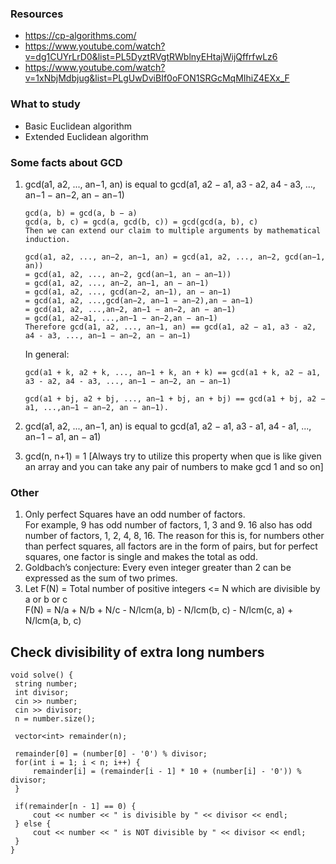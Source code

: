### Resources
* https://cp-algorithms.com/
* https://www.youtube.com/watch?v=dg1CUYrLrD0&list=PL5DyztRVgtRWblnyEHtajWijQffrfwLz6 
* https://www.youtube.com/watch?v=1xNbjMdbjug&list=PLgUwDviBIf0oFON1SRGcMqMIhiZ4EXx_F

### What to study
* Basic Euclidean algorithm
* Extended Euclidean algorithm

### Some facts about GCD
1) gcd(a1, a2, ..., an−1, an) is equal to gcd(a1, a2 − a1, a3 - a2, a4 - a3, ..., an−1 − an−2, an − an−1)
   ```
   gcd(a, b) = gcd(a, b − a)
   gcd(a, b, c) = gcd(a, gcd(b, c)) = gcd(gcd(a, b), c)
   Then we can extend our claim to multiple arguments by mathematical induction.

   gcd(a1, a2, ..., an−2, an−1, an) = gcd(a1, a2, ..., an−2, gcd(an−1, an))
   = gcd(a1, a2, ..., an−2, gcd(an−1, an − an−1))
   = gcd(a1, a2, ..., an−2, an−1, an − an−1)
   = gcd(a1, a2, ..., gcd(an−2, an−1), an − an−1)
   = gcd(a1, a2, ...,gcd(an−2, an−1 − an−2),an − an−1)
   = gcd(a1, a2, ...,an−2, an−1 − an−2, an − an−1)
   = gcd(a1, a2−a1, ...,an−1 − an−2,an − an−1)
   Therefore gcd(a1, a2, ..., an−1, an) == gcd(a1, a2 − a1, a3 - a2, a4 - a3, ..., an−1 − an−2, an − an−1)
   ```

   In general:
   ```
   gcd(a1 + k, a2 + k, ..., an−1 + k, an + k) == gcd(a1 + k, a2 − a1, a3 - a2, a4 - a3, ..., an−1 − an−2, an − an−1)

   gcd(a1 + bj, a2 + bj, ..., an−1 + bj, an + bj) == gcd(a1 + bj, a2 − a1, ...,an−1 − an−2, an − an−1).
   ```

2) gcd(a1, a2, ..., an−1, an) is equal to gcd(a1, a2 − a1, a3 - a1, a4 - a1, ..., an−1 − a1, an − a1)

3) gcd(n, n+1) = 1  [Always try to utilize this property when que is like given an array and you can take any pair of numbers to make gcd 1 and so on]
   

### Other

1) Only perfect Squares have an odd number of factors.\
   For example, 9 has odd number of factors, 1, 3 and 9. 16 also has odd number of factors, 1, 2, 4, 8, 16. The reason for this is, for numbers other than perfect    squares, all factors are in the form of pairs, but for perfect squares, one factor is single and makes the total as odd.
2) Goldbach’s conjecture: Every even integer greater than 2 can be expressed as the sum of two primes.
3) Let F(N) = Total number of positive integers <= N which are divisible by a or b or c \
   F(N) = N/a + N/b + N/c - N/lcm(a, b) - N/lcm(b, c) - N/lcm(c, a) + N/lcm(a, b, c)


## Check divisibility of extra long numbers
   ```
   void solve() {
    string number;
    int divisor;
    cin >> number;
    cin >> divisor;
    n = number.size();

    vector<int> remainder(n);
    
    remainder[0] = (number[0] - '0') % divisor;
    for(int i = 1; i < n; i++) {
        remainder[i] = (remainder[i - 1] * 10 + (number[i] - '0')) % divisor;
    }

    if(remainder[n - 1] == 0) {
        cout << number << " is divisible by " << divisor << endl;
    } else {
        cout << number << " is NOT divisible by " << divisor << endl;
    }
} 
   ```
   